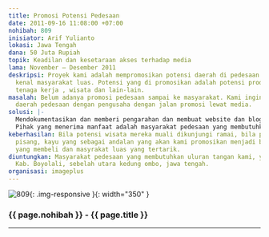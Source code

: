 ```yaml
---
title: Promosi Potensi Pedesaan
date: 2011-09-16 11:08:00 +07:00
nohibah: 809
inisiator: Arif Yulianto
lokasi: Jawa Tengah
dana: 50 Juta Rupiah
topik: Keadilan dan kesetaraan akses terhadap media
lama: November – Desember 2011
deskripsi: Proyek kami adalah mempromosikan potensi daerah di pedesaan agar bisa di
  kenal masyarakat luas. Potensi yang di promosikan adalah potensi produksi daerah,
  tenaga kerja , wisata dan lain-lain.
masalah: Belum adanya promosi pedesaan sampai ke masyarakat. Kami ingin menjembatani
  daerah pedesaan dengan pengusaha dengan jalan promosi lewat media.
solusi: |-
  Mendokumentasikan dan memberi pengarahan dan membuat website dan blog untuk potensi daerah pedesaan tersebut.
  Pihak yang menerima manfaat adalah masyarakat pedesaan yang membutuhkan uluran tangan kami, yaitu desa Juwangi, Kab. Boyolali, sebelah utara Kedung Ombo, Jawa Tengah.
keberhasilan: Bila potensi wisata mereka muali dikunjungi ramai, bila penjualan jagung,
  pisang, kayu yang sebagai andalan yang akan kami promosikan menjadi banyak pengusaha
  yang membeli dan masyrakat luas yang tertarik.
diuntungkan: Masyarakat pedesaan yang membutuhkan uluran tangan kami, yaitu desa Juwangi,
  Kab. Boyolali, sebelah utara kedung ombo, jawa tengah.
organisasi: imageplus
---
```


![809](/static/img/hibahcmb/809.png){: .img-responsive }{: width="350" }

### {{ page.nohibah }} - {{ page.title }}

---
